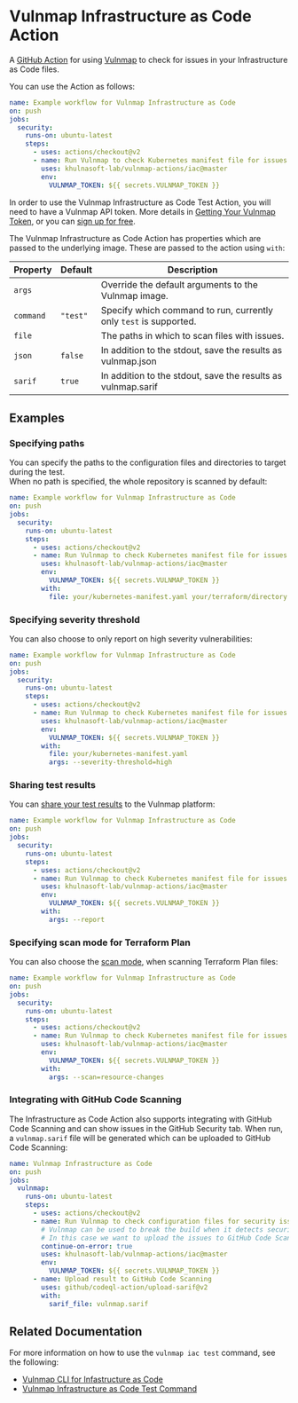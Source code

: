 # Vulnmap Infrastructure as Code Action

A [GitHub Action](https://github.com/features/actions) for using [Vulnmap](https://khulnasoft.com) to check for
issues in your Infrastructure as Code files.

You can use the Action as follows:

```yaml
name: Example workflow for Vulnmap Infrastructure as Code
on: push
jobs:
  security:
    runs-on: ubuntu-latest
    steps:
      - uses: actions/checkout@v2
      - name: Run Vulnmap to check Kubernetes manifest file for issues
        uses: khulnasoft-lab/vulnmap-actions/iac@master
        env:
          VULNMAP_TOKEN: ${{ secrets.VULNMAP_TOKEN }}
```

In order to use the Vulnmap Infrastructure as Code Test Action, you will need to have a Vulnmap API token. 
More details in [Getting Your Vulnmap Token](https://github.com/khulnasoft-lab/vulnmap-actions#getting-your-vulnmap-token), or you can [sign up for free](https://khulnasoft.com/login).  


The Vulnmap Infrastructure as Code Action has properties which are passed to the underlying image. These are
passed to the action using `with`:

| Property  | Default | Description                                                        |
|-----------|----------|-------------------------------------------------------------------|
| `args`    |          | Override the default arguments to the Vulnmap image.                 |
| `command` | `"test"` | Specify which command to run, currently only `test` is supported. |
| `file`    |          | The paths in which to scan files with issues.                     |
| `json`    | `false`  | In addition to the stdout, save the results as vulnmap.json          |
| `sarif`   | `true`   | In addition to the stdout, save the results as vulnmap.sarif         |

## Examples
### Specifying paths
You can specify the paths to the configuration files and directories to target during the test.  
When no path is specified, the whole repository is scanned by default:

```yaml
name: Example workflow for Vulnmap Infrastructure as Code
on: push
jobs:
  security:
    runs-on: ubuntu-latest
    steps:
      - uses: actions/checkout@v2
      - name: Run Vulnmap to check Kubernetes manifest file for issues
        uses: khulnasoft-lab/vulnmap-actions/iac@master
        env:
          VULNMAP_TOKEN: ${{ secrets.VULNMAP_TOKEN }}
        with:
          file: your/kubernetes-manifest.yaml your/terraform/directory
```

### Specifying severity threshold
You can also choose to only report on high severity vulnerabilities:

```yaml
name: Example workflow for Vulnmap Infrastructure as Code
on: push
jobs:
  security:
    runs-on: ubuntu-latest
    steps:
      - uses: actions/checkout@v2
      - name: Run Vulnmap to check Kubernetes manifest file for issues
        uses: khulnasoft-lab/vulnmap-actions/iac@master
        env:
          VULNMAP_TOKEN: ${{ secrets.VULNMAP_TOKEN }}
        with:
          file: your/kubernetes-manifest.yaml
          args: --severity-threshold=high
```
### Sharing test results
You can [share your test results](https://docs.khulnasoft.com/products/vulnmap-infrastructure-as-code/share-cli-results-with-the-vulnmap-web-ui) to the Vulnmap platform:

```yaml
name: Example workflow for Vulnmap Infrastructure as Code
on: push
jobs:
  security:
    runs-on: ubuntu-latest
    steps:
      - uses: actions/checkout@v2
      - name: Run Vulnmap to check Kubernetes manifest file for issues
        uses: khulnasoft-lab/vulnmap-actions/iac@master
        env:
          VULNMAP_TOKEN: ${{ secrets.VULNMAP_TOKEN }}
        with:
          args: --report
```
### Specifying scan mode for Terraform Plan
You can also choose the [scan mode](https://docs.khulnasoft.com/products/vulnmap-infrastructure-as-code/vulnmap-cli-for-infrastructure-as-code/test-your-terraform-files-with-the-cli-tool#terraform-plan), when scanning Terraform Plan files:

```yaml
name: Example workflow for Vulnmap Infrastructure as Code
on: push
jobs:
  security:
    runs-on: ubuntu-latest
    steps:
      - uses: actions/checkout@v2
      - name: Run Vulnmap to check Kubernetes manifest file for issues
        uses: khulnasoft-lab/vulnmap-actions/iac@master
        env:
          VULNMAP_TOKEN: ${{ secrets.VULNMAP_TOKEN }}
        with:
          args: --scan=resource-changes
```

### Integrating with GitHub Code Scanning

The Infrastructure as Code Action also supports integrating with GitHub Code Scanning and can show issues in the GitHub Security tab. When run, a `vulnmap.sarif` file will be generated which can be uploaded to GitHub Code Scanning:

```yaml
name: Vulnmap Infrastructure as Code
on: push
jobs:
  vulnmap:
    runs-on: ubuntu-latest
    steps:
      - uses: actions/checkout@v2
      - name: Run Vulnmap to check configuration files for security issues
        # Vulnmap can be used to break the build when it detects security issues.
        # In this case we want to upload the issues to GitHub Code Scanning
        continue-on-error: true
        uses: khulnasoft-lab/vulnmap-actions/iac@master
        env:
          VULNMAP_TOKEN: ${{ secrets.VULNMAP_TOKEN }}
      - name: Upload result to GitHub Code Scanning
        uses: github/codeql-action/upload-sarif@v2
        with:
          sarif_file: vulnmap.sarif
```

## Related Documentation
For more information on how to use the `vulnmap iac test` command, see the following: 
- [Vulnmap CLI for Infastructure as Code](https://docs.khulnasoft.com/products/vulnmap-infrastructure-as-code/vulnmap-cli-for-infrastructure-as-code)
- [Vulnmap Infrastructure as Code Test Command](https://docs.khulnasoft.com/vulnmap-cli/commands/iac-test)
